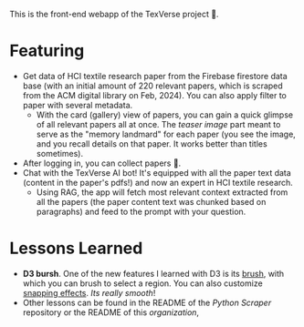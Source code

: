 This is the front-end webapp of the TexVerse project 🧶.
# Featuring
- Get data of HCI textile research paper from the Firebase firestore data base (with an initial amount of 220 relevant papers, which is scraped from the ACM digital library on Feb, 2024). You can also apply filter to paper with several metadata.
    - With the card (gallery) view of papers, you can gain a quick glimpse of all relevant papers all at once. The _teaser image_ part meant to serve as the "memory landmard" for each paper (you see the image, and you recall details on that paper. It works better than titles sometimes).
- After logging in, you can collect papers 🌟.
- Chat with the TexVerse AI bot! It's equipped with all the paper text data (content in the paper's pdfs!) and now an expert in HCI textile research.
    - Using RAG, the app will fetch most relevant context extracted from all the papers (the paper content text was chunked based on paragraphs) and feed to the prompt with your question.

# Lessons Learned
- __D3 bursh__. One of the new features I learned with D3 is its [brush](https://d3js.org/d3-brush), with which you can brush to select a region. You can also customize [snapping effects](https://observablehq.com/@d3/brush-snapping-transitions). _Its really smooth_!
- Other lessons can be found in the README of the _Python Scraper_ repository or the README of this _organization_,